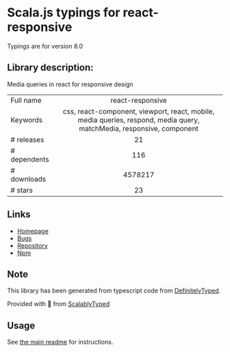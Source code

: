 
# Scala.js typings for react-responsive

Typings are for version 8.0

## Library description:
Media queries in react for responsive design

|                    |                 |
| ------------------ | :-------------: |
| Full name          | react-responsive |
| Keywords           | css, react-component, viewport, react, mobile, media queries, respond, media query, matchMedia, responsive, component |
| # releases         | 21 |
| # dependents       | 116 |
| # downloads        | 4578217 |
| # stars            | 23 |

## Links
- [Homepage](http://github.com/contra/react-responsive)
- [Bugs](https://github.com/contra/react-responsive/issues)
- [Repository](https://github.com/contra/react-responsive)
- [Npm](https://www.npmjs.com/package/react-responsive)
    


## Note
This library has been generated from typescript code from [DefinitelyTyped](https://definitelytyped.org).

Provided with :purple_heart: from [ScalablyTyped](https://github.com/oyvindberg/ScalablyTyped)

## Usage
See [the main readme](../../readme.md) for instructions.


